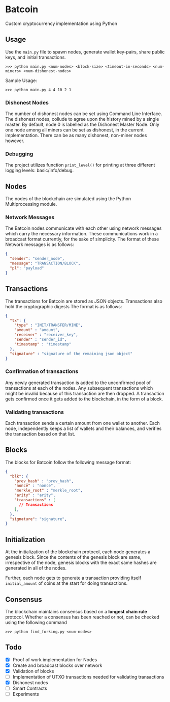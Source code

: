 # Batcoin

Custom cryptocurrency implementation using Python

## Usage

Use the `main.py` file to spawn nodes, generate wallet key-pairs, share public keys, and initial transactions.

```console
>>> python main.py <num-nodes> <block-size> <timeout-in-seconds> <num-miners> <num-dishonest-nodes>
```

Sample Usage:

```console
>>> python main.py 4 4 10 2 1
```

### Dishonest Nodes

The number of dishonest nodes can be set using Command Line Interface. The dishonest nodes, collude to agree upon the history mined by a single master.
By default, node 0 is labelled as the Dishonest Master Node. Only one node among all miners can be set as dishonest, in the current implementation. There can be as many dishonest, non-miner nodes however.

### Debugging

The project utilizes function `print_level()` for printing at three different logging levels: basic/info/debug.

## Nodes

The nodes of the blockchain are simulated using the Python Multiprocessing module.

### Network Messages

The Batcoin nodes communicate with each other using network messages which carry the necessary information. These communications work in a broadcast format currently, for the sake of simplicity. The format of these Network messages is as follows:

```json
{
  "sender": "sender_node",
  "message": "TRANSACTION/BLOCK",
  "pl": "payload"
}
```

## Transactions

The transactions for Batcoin are stored as JSON objects. Transactions also hold the cryptographic digests The format is as follows:

```json
{
  "tx": {
    "type" : "INIT/TRANSFER/MINE",
    "amount" : "amount",
    "receiver" : "receiver_key",
    "sender" : "sender_id",
    "timestamp" : "timestamp"
  },
  "signature" : "signature of the remaining json object"
}
```

### Confirmation of transactions

Any newly generated transaction is added to the unconfirmed pool of transactions at each of the nodes. Any subsequent transactions which might be invalid because of this transaction are then dropped. A transaction gets confirmed once it gets added to the blockchain, in the form of a block.

### Validating transactions

Each transaction sends a certain amount from one wallet to another. Each node, independently keeps a list of wallets and their balances, and verifies the transaction based on that list.

## Blocks

The blocks for Batcoin follow the following message format:

```json
{
  "blk": {
    "prev_hash" : "prev_hash",
    "nonce" : "nonce",
    "merkle_root" : "merkle_root",
    "arity" : "arity",
    "transactions" : [
      // Transactions
    ],
  },
  "signature": "signature",
}
```

## Initialization

At the initialization of the blockchain protocol, each node generates a genesis block. Since the contents of the genesis block are same, irrespective of the node, genesis blocks with the exact same hashes are generated in all of the nodes.

Further, each node gets to generate a transaction providing itself `initial_amount` of coins at the start for doing transactions.

## Consensus

The blockchain maintains consensus based on a **longest chain rule** protocol. Whether a consensus has been reached or not, can be checked using the following command

```console
>>> python find_forking.py <num-nodes>
```

## Todo

- [X] Proof of work implementation for Nodes
- [X] Create and broadcast blocks over network
- [X] Validation of blocks
- [ ] Implementation of UTXO transactions needed for validating transactions
- [X] Dishonest nodes
- [ ] Smart Contracts
- [ ] Experiments
